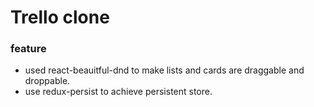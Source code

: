 # Trello clone

### feature  
- used react-beauitful-dnd to make lists and cards are draggable and droppable.
- use redux-persist to achieve persistent store.